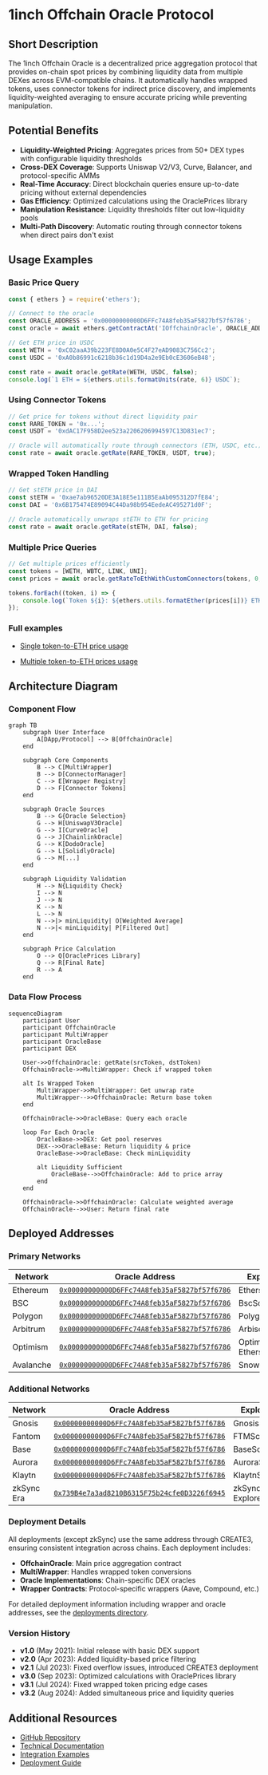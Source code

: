 # 1inch Offchain Oracle Protocol

## Short Description

The 1inch Offchain Oracle is a decentralized price aggregation protocol that provides on-chain spot prices by combining liquidity data from multiple DEXes across EVM-compatible chains. It automatically handles wrapped tokens, uses connector tokens for indirect price discovery, and implements liquidity-weighted averaging to ensure accurate pricing while preventing manipulation.

## Potential Benefits

- **Liquidity-Weighted Pricing**: Aggregates prices from 50+ DEX types with configurable liquidity thresholds
- **Cross-DEX Coverage**: Supports Uniswap V2/V3, Curve, Balancer, and protocol-specific AMMs
- **Real-Time Accuracy**: Direct blockchain queries ensure up-to-date pricing without external dependencies
- **Gas Efficiency**: Optimized calculations using the OraclePrices library
- **Manipulation Resistance**: Liquidity thresholds filter out low-liquidity pools
- **Multi-Path Discovery**: Automatic routing through connector tokens when direct pairs don't exist

## Usage Examples

### Basic Price Query
```javascript
const { ethers } = require('ethers');

// Connect to the oracle
const ORACLE_ADDRESS = '0x00000000000D6FFc74A8feb35aF5827bf57f6786';
const oracle = await ethers.getContractAt('IOffchainOracle', ORACLE_ADDRESS);

// Get ETH price in USDC
const WETH = '0xC02aaA39b223FE8D0A0e5C4F27eAD9083C756Cc2';
const USDC = '0xA0b86991c6218b36c1d19D4a2e9Eb0cE3606eB48';

const rate = await oracle.getRate(WETH, USDC, false);
console.log(`1 ETH = ${ethers.utils.formatUnits(rate, 6)} USDC`);
```

### Using Connector Tokens
```javascript
// Get price for tokens without direct liquidity pair
const RARE_TOKEN = '0x...';
const USDT = '0xdAC17F958D2ee523a2206206994597C13D831ec7';

// Oracle will automatically route through connectors (ETH, USDC, etc.)
const rate = await oracle.getRate(RARE_TOKEN, USDT, true);
```

### Wrapped Token Handling
```javascript
// Get stETH price in DAI
const stETH = '0xae7ab96520DE3A18E5e111B5EaAb095312D7fE84';
const DAI = '0x6B175474E89094C44Da98b954EedeAC495271d0F';

// Oracle automatically unwraps stETH to ETH for pricing
const rate = await oracle.getRate(stETH, DAI, false);
```

### Multiple Price Queries
```javascript
// Get multiple prices efficiently
const tokens = [WETH, WBTC, LINK, UNI];
const prices = await oracle.getRateToEthWithCustomConnectors(tokens, 0, []);

tokens.forEach((token, i) => {
    console.log(`Token ${i}: ${ethers.utils.formatEther(prices[i])} ETH`);
});
```

### Full examples
* [Single token-to-ETH price usage](https://github.com/1inch-exchange/offchain-oracle/blob/master/examples/single-price.js)

* [Multiple token-to-ETH prices usage](https://github.com/1inch-exchange/offchain-oracle/blob/master/examples/multiple-prices.js)

## Architecture Diagram

### Component Flow
```mermaid
graph TB
    subgraph User Interface
        A[DApp/Protocol] --> B[OffchainOracle]
    end
    
    subgraph Core Components
        B --> C[MultiWrapper]
        B --> D[ConnectorManager]
        C --> E[Wrapper Registry]
        D --> F[Connector Tokens]
    end
    
    subgraph Oracle Sources
        B --> G{Oracle Selection}
        G --> H[UniswapV3Oracle]
        G --> I[CurveOracle]
        G --> J[ChainlinkOracle]
        G --> K[DodoOracle]
        G --> L[SolidlyOracle]
        G --> M[...]
    end
    
    subgraph Liquidity Validation
        H --> N{Liquidity Check}
        I --> N
        J --> N
        K --> N
        L --> N
        N -->|> minLiquidity| O[Weighted Average]
        N -->|< minLiquidity| P[Filtered Out]
    end
    
    subgraph Price Calculation
        O --> Q[OraclePrices Library]
        Q --> R[Final Rate]
        R --> A
    end
```

### Data Flow Process
```mermaid
sequenceDiagram
    participant User
    participant OffchainOracle
    participant MultiWrapper
    participant OracleBase
    participant DEX
    
    User->>OffchainOracle: getRate(srcToken, dstToken)
    OffchainOracle->>MultiWrapper: Check if wrapped token
    
    alt Is Wrapped Token
        MultiWrapper->>MultiWrapper: Get unwrap rate
        MultiWrapper-->>OffchainOracle: Return base token
    end
    
    OffchainOracle->>OracleBase: Query each oracle
    
    loop For Each Oracle
        OracleBase->>DEX: Get pool reserves
        DEX-->>OracleBase: Return liquidity & price
        OracleBase->>OracleBase: Check minLiquidity
        
        alt Liquidity Sufficient
            OracleBase-->>OffchainOracle: Add to price array
        end
    end
    
    OffchainOracle->>OffchainOracle: Calculate weighted average
    OffchainOracle-->>User: Return final rate
```

## Deployed Addresses

### Primary Networks

| Network | Oracle Address | Explorer |
|---------|---------------|----------|
| Ethereum | [`0x00000000000D6FFc74A8feb35aF5827bf57f6786`](https://etherscan.io/address/0x00000000000D6FFc74A8feb35aF5827bf57f6786) | Etherscan |
| BSC | [`0x00000000000D6FFc74A8feb35aF5827bf57f6786`](https://bscscan.com/address/0x00000000000D6FFc74A8feb35aF5827bf57f6786) | BscScan |
| Polygon | [`0x00000000000D6FFc74A8feb35aF5827bf57f6786`](https://polygonscan.com/address/0x00000000000D6FFc74A8feb35aF5827bf57f6786) | PolygonScan |
| Arbitrum | [`0x00000000000D6FFc74A8feb35aF5827bf57f6786`](https://arbiscan.io/address/0x00000000000D6FFc74A8feb35aF5827bf57f6786) | Arbiscan |
| Optimism | [`0x00000000000D6FFc74A8feb35aF5827bf57f6786`](https://optimistic.etherscan.io/address/0x00000000000D6FFc74A8feb35aF5827bf57f6786) | Optimistic Etherscan |
| Avalanche | [`0x00000000000D6FFc74A8feb35aF5827bf57f6786`](https://snowtrace.io/address/0x00000000000D6FFc74A8feb35aF5827bf57f6786) | Snowtrace |

### Additional Networks

| Network | Oracle Address | Explorer |
|---------|---------------|----------|
| Gnosis | [`0x00000000000D6FFc74A8feb35aF5827bf57f6786`](https://gnosisscan.io/address/0x00000000000D6FFc74A8feb35aF5827bf57f6786) | GnosisScan |
| Fantom | [`0x00000000000D6FFc74A8feb35aF5827bf57f6786`](https://ftmscan.com/address/0x00000000000D6FFc74A8feb35aF5827bf57f6786) | FTMScan |
| Base | [`0x00000000000D6FFc74A8feb35aF5827bf57f6786`](https://basescan.org/address/0x00000000000D6FFc74A8feb35aF5827bf57f6786) | BaseScan |
| Aurora | [`0x00000000000D6FFc74A8feb35aF5827bf57f6786`](https://aurorascan.dev/address/0x00000000000D6FFc74A8feb35aF5827bf57f6786) | AuroraScan |
| Klaytn | [`0x00000000000D6FFc74A8feb35aF5827bf57f6786`](https://scope.klaytn.com/account/0x00000000000D6FFc74A8feb35aF5827bf57f6786) | KlaytnScope |
| zkSync Era | [`0x739B4e7a3ad8210B6315F75b24cfe0D3226f6945`](https://explorer.zksync.io/address/0x739B4e7a3ad8210B6315F75b24cfe0D3226f6945) | zkSync Explorer |

### Deployment Details

All deployments (except zkSync) use the same address through CREATE3, ensuring consistent integration across chains. Each deployment includes:

- **OffchainOracle**: Main price aggregation contract
- **MultiWrapper**: Handles wrapped token conversions
- **Oracle Implementations**: Chain-specific DEX oracles
- **Wrapper Contracts**: Protocol-specific wrappers (Aave, Compound, etc.)

For detailed deployment information including wrapper and oracle addresses, see the [deployments directory](./deployments/).

### Version History

- **v1.0** (May 2021): Initial release with basic DEX support
- **v2.0** (Apr 2023): Added liquidity-based price filtering
- **v2.1** (Jul 2023): Fixed overflow issues, introduced CREATE3 deployment
- **v3.0** (Sep 2023): Optimized calculations with OraclePrices library
- **v3.1** (Jul 2024): Fixed wrapped token pricing edge cases
- **v3.2** (Aug 2024): Added simultaneous price and liquidity queries

## Additional Resources

- [GitHub Repository](https://github.com/1inch/spot-price-aggregator)
- [Technical Documentation](./docs/)
- [Integration Examples](./examples/)
- [Deployment Guide](./deploy/README.md)
